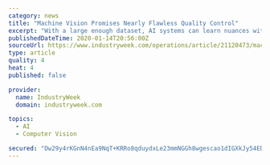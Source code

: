 ```yaml
---
category: news
title: "Machine Vision Promises Nearly Flawless Quality Control"
excerpt: "With a large enough dataset, AI systems can learn nuances without being explicitly programmed. Blue River Technology in Sunnyvale, Calif., for example, couples computer vision and machine learning to create its See & Spray weed-control system. As tractors pull herbicide sprayers across cotton crops, cameras see each plant and determine whether ..."
publishedDateTime: 2020-01-14T20:56:00Z
sourceUrl: https://www.industryweek.com/operations/article/21120473/machine-vision-promises-nearly-flawless-quality-control
type: article
quality: 4
heat: 4
published: false

provider:
  name: IndustryWeek
  domain: industryweek.com

topics:
  - AI
  - Computer Vision

secured: "Dw29y4rKGnN4nEa9NqT+KRRo8qduydxLe23mmNGGh8wgescao1dIGXkJy54EDsDznDd9pQ8zpZEfufo3LFscAu9wmPDbmefDCMUkRhjFxTJjLqbMZg/cpWtT+NQuLy0NZazY0/dToG0+YhYjlfJnj9mdC5xJRGULonIyD3tO+snEtNF6QpcHDaKd/15C/hHKWVQfjg9i6X/IRaNusATA57dkrfHQwS7t0VMhlksCNE3tG7cQfso4GRVuDXNTJ9eBgsMftkrxeAhDwNg1C+PBq5WDuODmZDLbmHMAQwZ5vzAIeBZGzd5178LUXXm7csBXNhXhcwqz8hXnHn78wypRRYrvQRqviq8QYn+L/mlWvJRxJHT67pLkFfhgQvmFBbxKTsr76vyfERuJffeLXhM6wBOHRAyjN0K8++2AqbQtGmLjRCVIqSNcaTDQZUm7X0XCAg6iH10V3aJdbanCYvyF9g==;9ebt6H4A0Qh44YveVFPlWw=="
---
```


